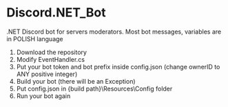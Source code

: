 # Discord.NET_Bot
.NET Discord bot for servers moderators. Most bot messages, variables are in POLISH language

1. Download the repository
2. Modify EventHandler.cs
3. Put your bot token and bot prefix inside config.json (change ownerID to ANY positive integer)
4. Build your bot (there will be an Exception)
5. Put config.json in {build path}\Resources\Config folder
6. Run your bot again
